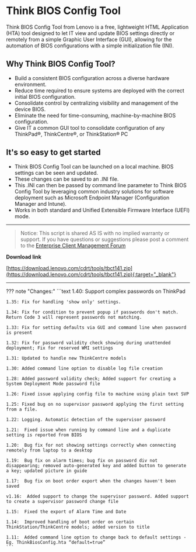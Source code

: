 # Think BIOS Config Tool

Think BIOS Config Tool from Lenovo is a free, lightweight HTML Application (HTA) tool designed to let IT view and update BIOS settings directly or remotely from a simple Graphic User Interface (GUI), allowing for the automation of BIOS configurations with a simple initialization file (INI).

## Why Think BIOS Config Tool?

- Build a consistent BIOS configuration across a diverse hardware environment.
- Reduce time required to ensure systems are deployed with the correct initial BIOS configuration.
- Consolidate control by centralizing visibility and management of the device BIOS.
- Eliminate the need for time-consuming, machine-by-machine BIOS configuration.
- Give IT a common GUI tool to consolidate configuration of any ThinkPad®, ThinkCentre®, or ThinkStation® PC

## It's so easy to get started

- Think BIOS Config Tool can be launched on a local machine. BIOS settings can be seen and updated.
- These changes can be saved to an .INI file.
- This .INI can then be passed by command line parameter to Think BIOS Config Tool by leveraging common industry solutions for software deployment such as Microsoft Endpoint Manager (Configuration Manager and Intune).
- Works in both standard and Unified Extensible Firmware Interface (UEFI) mode.

---

>Notice: This script is shared AS IS with no implied warranty or support.  If you have questions or suggestions please post a comment to the [Enterprise Client Management Forum](http://forums.lenovo.com/t5/Enterprise-Management-Board/bd-p/sa01_eg)

**Download link**

[https://download.lenovo.com/cdrt/tools/tbct141.zip](https://download.lenovo.com/cdrt/tools/tbct141.zip){:target="_blank"} 

---

??? note "Changes:"
    ```text
    1.40: Support complex passwords on ThinkPad

    1.35: Fix for handling 'show only' settings.

    1.34: Fix for condition to prevent popup if passwords don't match. Return Code 3 will represent passwords not matching.

    1.33: Fix for setting defaults via GUI and command line when password is present

    1.32: Fix for password validity check showing during unattended deployment; Fix for reserved WMI settings

    1.31: Updated to handle new ThinkCentre models

    1.30: Added command line option to disable log file creation

    1.28: Added password validity check; Added support for creating a System Deployment Mode password file

    1.26: Fixed issue applying config file to machine using plain text SVP

    1.25: Fixed bug on no supervisor password applying the first setting from a file.

    1.22: Logging. Automatic detection of the supervisor password

    1.21:  Fixed issue when running by command line and a duplicate setting is reported from BIOS

    1.20:  Bug fix for not showing settings correctly when connecting remotely from laptop to a desktop

    1.19:  Bug fix on alarm times; bug fix on password div not disappearing; removed auto-generated key and added button to generate a key; updated picture in guide

    1.17:  Bug fix on boot order export when the changes haven't been saved

    v1.16:  Added support to change the supervisor password. Added support to create a supervisor password change file

    1.15:  Fixed the export of Alarm Time and Date

    1.14:  Improved handling of boot order on certain ThinkStation/ThinkCentre models; added version to title

    1.11:  Added command line option to change back to default settings - Eg. ThinkBiosConfig.hta “default=true” 
    ```

</details>